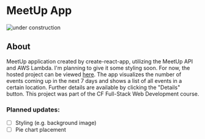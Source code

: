 # MeetUp App

![under construction](https://www.greal.eu/wp-content/uploads/2017/11/Under_Construction.png)

## About
MeetUp application created by create-react-app, utilizing the MeetUp API and AWS Lambda. I'm planning to give it some styling soon. For now, the hosted project can be viewed [here](https://lillapulay.github.io/meetup/). The app visualizes the number of events coming up in the next 7 days and shows a list of all events in a certain location. Further details are available by clicking the "Details" button. 
This project was part of the CF Full-Stack Web Development course. 


### Planned updates:
- [ ] Styling (e.g. background image)
- [ ] Pie chart placement
